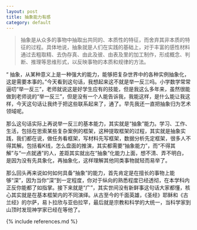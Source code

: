 ```yaml
---
layout: post
title: 抽象能力有感
category: default
---
```


>抽象是从众多的事物中抽取出共同的、本质性的特征，而舍弃其非本质的特征的过程。具体地说，抽象就是人们在实践的基础上，对于丰富的感性材料通过去粗取精、去伪存真、由此及彼、由表及里的加工制作，形成概念、判断、推理等思维形式，以反映事物的本质和规律的方法。

“ 抽象，从某种意义上是一种强大的能力，能够把复杂世界中的各种实例抽象化，这是需要本事的。”今天看到这句话，我想起来这不就是举一反三吗。小学数学常常逼叨“举一反三”，老师就说这是好学生应有的技能，但是我这么多年来，虽然很能做到老师说的“举一反三”，但是没有一个人能告诉我，我能这样，是什么能让我这样，今天这句话让我终于把这些联系起来了，通了。早先我还一直把抽象归为艺术领域呢。

那么这句话实际上再说举一反三的基本能力，其实就是“抽象”能力。学习、工作、生活，包括在思索某些复杂案例的框架，这种提取框架的过程，其实就是抽象实践，我们都在说，做任务看框架，写材料先写框架，数据分析先定框架，很多人不得其解。包括看K线，怎么盘面的推演，其实都需要“抽象能力”，而“不得其解”与“一点就通”的人，差距其实就出在“抽象”化能力上面，想不清、弄不明白，是因为没有先具象化，再抽象化，这样理解其他同类事物就轻而易举了。

那么回头再来说如何如何具备“抽象”的能力，首先肯定是在擅长的事物上能够“深”，因为当你“深”到一定程度，你对于纵向的熟悉程度已经透彻，在本学科内正反你能都了如指掌。接下来就是“广”，其实世间没有新鲜事这句话大家都懂，核心其实就是在基本框架内的不同演绎。从古至今的千面英雄，《圣经》耶稣和《古兰经》的尔萨，易卜拉欣与亚伯拉罕，最后就是宗教和科学的大统一，当科学家到山顶时发现神学家已经在等他了。


{% include references.md %}
